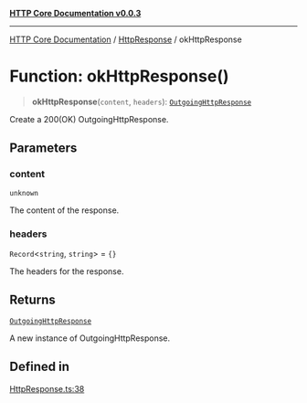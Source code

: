 [**HTTP Core Documentation v0.0.3**](../../README.md)

***

[HTTP Core Documentation](../../modules.md) / [HttpResponse](../README.md) / okHttpResponse

# Function: okHttpResponse()

> **okHttpResponse**(`content`, `headers`): [`OutgoingHttpResponse`](../../OutgoingHttpResponse/classes/OutgoingHttpResponse.md)

Create a 200(OK) OutgoingHttpResponse.

## Parameters

### content

`unknown`

The content of the response.

### headers

`Record`\<`string`, `string`\> = `{}`

The headers for the response.

## Returns

[`OutgoingHttpResponse`](../../OutgoingHttpResponse/classes/OutgoingHttpResponse.md)

A new instance of OutgoingHttpResponse.

## Defined in

[HttpResponse.ts:38](https://github.com/stonemjs/http-core/blob/33a82b77e98ade423889148c13f25ccd40b75c8a/src/HttpResponse.ts#L38)
